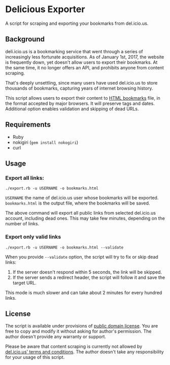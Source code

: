 # Delicious Exporter

A script for scraping and exporting your bookmarks from del.icio.us.

## Background

deli.icio.us is a bookmarking service that went through a series of increasingly less fortunate acquisitions. As of January 1st, 2017, the website is frequently down, yet doesn't allow users to export their bookmarks. At the same time, it no longer offers an API, and prohibits anyone from content scraping.

That's deeply unsettling, since many users have used del.icio.us to store thousands of bookmarks, capturing years of internet browsing history.

This script allows users to export their content to [HTML bookmarks](https://msdn.microsoft.com/en-us/library/aa753582.aspx "Netscape Bookmark File Format") file, in the format accepted by major browsers. It will preserve tags and dates. Additional option enables validation and skipping of dead URLs.


## Requirements

* Ruby
* nokigiri (`gem install nokogiri`)
* curl

## Usage

### Export all links:

`./export.rb -u USERNAME -o bookmarks.html`

`USERNAME` the name of del.icio.us user whose bookmarks will be exported. `bookmarks.html` is the output file, where the bookmarks will be saved.

The above command will export all public links from selected del.icio.us account, including dead ones. This may take few minutes, depending on the number of links.

### Export only valid links

`./export.rb -u USERNAME -o bookmarks.html --validate`

When you provide `--validate` option, the script will try to fix or skip dead links:

1. If the server doesn't respond within 5 seconds, the link will be skipped.
2. If the server sends a redirect header, the script will follow it and save the target URL.

This mode is much slower and can take about 2 minutes for every hundred links.

## License

The script is available under provisions of [public domain license](https://creativecommons.org/publicdomain/zero/1.0/). You are free to copy and modify it without asking for author's permission. The author doesn't provide any warranty or support.

Please be aware that content scraping is currently not allowed by [del.icio.us' terms and conditions](https://del.icio.us/terms). The author doesn't take any responsibility for your usage of this script.
